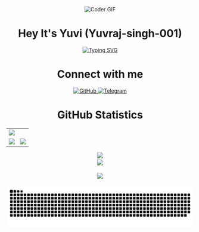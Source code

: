 <div align="center">
<img alt="Coder GIF" height=300 width=300 src="https://media0.giphy.com/media/v1.Y2lkPTc5MGI3NjExN3Vic3JwNnEzNGJzbWx1NHl0MjNlbWx4dTZwMmkyOGU1MWtudXU1MiZlcD12MV9pbnRlcm5hbF9naWZfYnlfaWQmY3Q9cw/HvekzBaREHxlEwvlOS/giphy.gif" />
</div>

<h1 align="center">Hey It's Yuvi (Yuvraj-singh-001)</h1>

<div align="center">

[![Typing SVG](https://readme-typing-svg.demolab.com?font=Josefin+Sans&size=27&duration=3000&&pause=50&color=f1916d&background=2A2E3425&center=true&vCenter=true&random=false&width=435&lines=Frontend+Web+Developer;Java+Learner;Web+Designer;Automation+Lover)](https://git.io/typing-svg)
</div>

<!-- Connect with me div -->
<div>
  <h1 align="center">Connect with me</h1>

  <div align="center">
    <a href="https://github.com/yuvraj-singh-001" target="_blank">
      <img src="https://img.shields.io/badge/github-%232E3440.svg?&style=for-the-badge&logo=github&logoColor=white" alt="GitHub" />
    </a>
    <a href="https://t.me/iccuvi" target="_blank">
      <img src="https://img.shields.io/badge/telegram-%232E3440.svg?&style=for-the-badge&logo=telegram&logoColor=white" alt="Telegram" />
    </a>
  </div>
</div>

<!-- GitHub Stats -->
<h1 align="center">GitHub Statistics</h1>
<table>
  <tr>
    <td colspan="2">
      <img src="https://github-readme-activity-graph.vercel.app/graph?username=yuvraj-singh-001&bg_color=06040e&point=false&line=bd83b8&radius=8&area=true&area_color=473e66&title_color=ffffff&color=f1916d">
    </td>
  </tr>
  <tr>
    <td>
      <img src="https://github-readme-streak-stats-two-beige.vercel.app?user=yuvraj-singh-001&theme=javascript-dark&background=45%2C150536%2C520352&border=f1916d&stroke=f1916d&ring=bd83b8&sideLabels=f1916d&fire=f1916d&currStreakLabel=f1916d&dates=ffffff">
    </td>
    <td>
      <img src="http://profile-summary-card.vercel.app/api/cards/profile-details?username=yuvraj-singh-001&theme=dracula">
    </td>
  </tr>
</table>

<div align="center">
  <img src="https://github-readme-stats-rishilahotis-projects.vercel.app/api?username=yuvraj-singh-001&include_all_commits=true&theme=dracula&show_icons=true&hide_border=false&count_private=true">
</div>

<!-- Profile View Count -->
<div align="center">
  <img src="https://komarev.com/ghpvc/?username=yuvraj-singh-001&style=flat-square">
</div>

<br/>



<div align="center">
  <img src="https://readme-typing-svg.herokuapp.com?color=D39D55&width=420&lines=Thanks+for+visiting!">
</div>

<br clear="both">

<img src="https://raw.githubusercontent.com/sparrow9616/sparrow9616/output/snake.svg" alt="Snake animation" />
